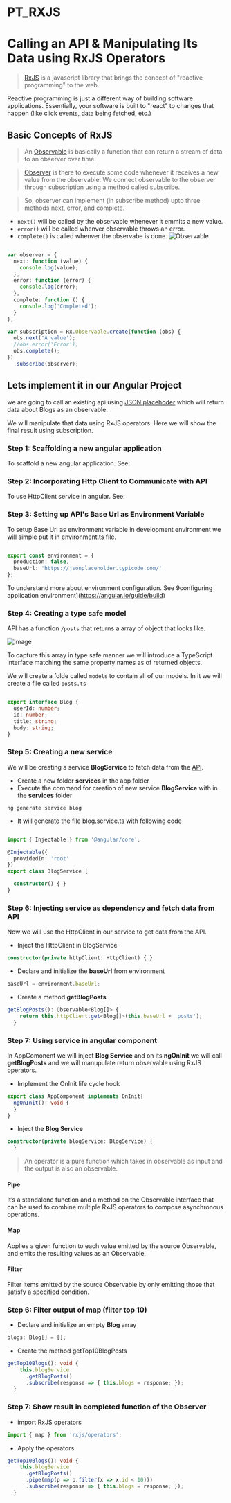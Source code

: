 # PT_RXJS

# Calling an API & Manipulating Its Data using RxJS Operators
> [RxJS](https://rxjs.dev/guide/overview) is a javascript library that brings the concept of "reactive programming" to the web.

Reactive programming is just a different way of building software applications. Essentially, your software is built to "react" to changes that happen (like click events, data being fetched, etc.)

## Basic Concepts of RxJS
> An [Observable](https://rxjs.dev/guide/observable) is basically a function that can return a stream of data to an observer over time.

> [Observer](https://rxjs.dev/guide/observer) is there to execute some code whenever it receives a new value from the observable. We connect observable to the observer through subscription using a method called subscribe.

> So, observer can implement (in subscribe method) upto three methods next, error, and complete.

- `next()` will be called by the observable whenever it emmits a new value.
- `error()` will be called whenver observable throws an error. 
- `complete()` is called whenver the observabe is done.
![Observable](https://user-images.githubusercontent.com/100778209/157576466-819f0b12-8bac-401d-a0e1-c43485eb2f96.png)

```typescript

var observer = {
  next: function (value) {
    console.log(value);
  },
  error: function (error) {
    console.log(error);
  },
  complete: function () {
    console.log('Completed');
  }
};

var subscription = Rx.Observable.create(function (obs) {
  obs.next('A value');
  //obs.error('Error');
  obs.complete();
})
  .subscribe(observer);  
```
## Lets implement it in our Angular Project
we are going to call an existing api using [JSON placehoder](https://jsonplaceholder.typicode.com/) which will return data about Blogs as an observable. 

We will manipulate that data using RxJS operators. Here we will show the final result using subscription.

### Step 1: Scaffolding a new angular application
To scaffold a new angular application. See:

### Step 2: Incorporating Http Client to Communicate with API
To use HttpClient service in angular. See:

### Step 3: Setting up API's Base Url as Environment Variable
To setup Base Url as environment variable in development environment we will simple put it in environment.ts file. 

```typescript

export const environment = {
  production: false,
  baseUrl: 'https://jsonplaceholder.typicode.com/'
};

```
To understand more about environment configuration. See 9configuring application environment](https://angular.io/guide/build)

### Step 4: Creating a type safe model
API has a function `/posts` that returns a array of object that looks like.

![image](https://user-images.githubusercontent.com/100778209/157579376-36ad32e3-d21a-4b4e-85bb-d4b191cdefdd.png)

To capture this array in type safe manner we will introduce a TypeScript interface matching the same property names as of returned objects.

We will create a folde called `models` to contain all of our models. In it we will create a file called `posts.ts`

```typescript

export interface Blog {
  userId: number;
  id: number;
  title: string;
  body: string;
}

```

### Step 5: Creating a new service
We will be creating a service **BlogService** to fetch data from the [API](https://jsonplaceholder.typicode.com/posts).

- Create a new folder **services** in the app folder
- Execute the command for creation of new service **BlogService** with in the **services** folder

```
ng generate service blog
```

- It will generate the file blog.service.ts with following code 

```typescript

import { Injectable } from '@angular/core';

@Injectable({
  providedIn: 'root'
})
export class BlogService {

  constructor() { }
}


```

### Step 6: Injecting service as dependency and fetch data from API
Now we will use the HttpClient in our service to get data from the API. 
- Inject the HttpClient in BlogService
```typescript
constructor(private httpClient: HttpClient) { }
```
-  Declare and initialize the **baseUrl** from environment
```typescript
baseUrl = environment.baseUrl;
```
-  Create a method **getBlogPosts**
```typescript
getBlogPosts(): Observable<Blog[]> {
    return this.httpClient.get<Blog[]>(this.baseUrl + 'posts');
  }
```

### Step 7: Using service in angular component
In AppComonent we will inject **Blog Service** and on its **ngOnInit** we will call **getBlogPosts** and we will manupulate return observable using RxJS operators.

- Implement the OnInit life cycle hook
```typescript
export class AppComponent implements OnInit{	
  ngOnInit(): void {
  }
}
```
- Inject the **Blog Service**
```typescript
constructor(private blogService: BlogService) {
  }
```

> An operator is a pure function which takes in observable as input and the output is also an observable.

#### Pipe
It’s a standalone function and a method on the Observable interface that can be used to combine multiple RxJS operators to compose asynchronous operations.

#### Map
Applies a given function to each value emitted by the source Observable, and emits the resulting values as an Observable.

#### Filter
Filter items emitted by the source Observable by only emitting those that satisfy a specified condition.

### Step 6: Filter output of map (filter top 10)
- Declare and initialize an empty **Blog** array
```typescript
blogs: Blog[] = [];
```
- Create the method getTop10BlogPosts
```typescript
getTop10Blogs(): void {
    this.blogService
      .getBlogPosts()
      .subscribe(response => { this.blogs = response; });
  }
```


### Step 7: Show result in completed function of the Observer
- import RxJS operators
```typescript
import { map } from 'rxjs/operators';
```
- Apply the operators
```typescript
getTop10Blogs(): void {
    this.blogService
      .getBlogPosts()
      .pipe(map(p => p.filter(x => x.id < 10)))
      .subscribe(response => { this.blogs = response; });
  }
```

